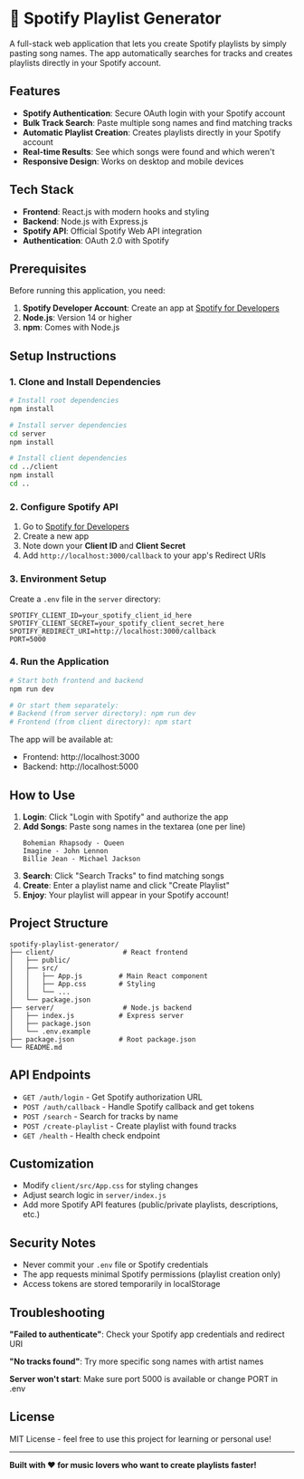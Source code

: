# 🎵 Spotify Playlist Generator

A full-stack web application that lets you create Spotify playlists by simply pasting song names. The app automatically searches for tracks and creates playlists directly in your Spotify account.

##  Features

- **Spotify Authentication**: Secure OAuth login with your Spotify account
- **Bulk Track Search**: Paste multiple song names and find matching tracks
- **Automatic Playlist Creation**: Creates playlists directly in your Spotify account
- **Real-time Results**: See which songs were found and which weren't
- **Responsive Design**: Works on desktop and mobile devices

##  Tech Stack

- **Frontend**: React.js with modern hooks and styling
- **Backend**: Node.js with Express.js
- **Spotify API**: Official Spotify Web API integration
- **Authentication**: OAuth 2.0 with Spotify

##  Prerequisites

Before running this application, you need:

1. **Spotify Developer Account**: Create an app at [Spotify for Developers](https://developer.spotify.com/)
2. **Node.js**: Version 14 or higher
3. **npm**: Comes with Node.js

##  Setup Instructions

### 1. Clone and Install Dependencies

```bash
# Install root dependencies
npm install

# Install server dependencies
cd server
npm install

# Install client dependencies
cd ../client
npm install
cd ..
```

### 2. Configure Spotify API

1. Go to [Spotify for Developers](https://developer.spotify.com/dashboard/)
2. Create a new app
3. Note down your **Client ID** and **Client Secret**
4. Add `http://localhost:3000/callback` to your app's Redirect URIs

### 3. Environment Setup

Create a `.env` file in the `server` directory:

```env
SPOTIFY_CLIENT_ID=your_spotify_client_id_here
SPOTIFY_CLIENT_SECRET=your_spotify_client_secret_here
SPOTIFY_REDIRECT_URI=http://localhost:3000/callback
PORT=5000
```

### 4. Run the Application

```bash
# Start both frontend and backend
npm run dev

# Or start them separately:
# Backend (from server directory): npm run dev
# Frontend (from client directory): npm start
```

The app will be available at:

- Frontend: http://localhost:3000
- Backend: http://localhost:5000

##  How to Use

1. **Login**: Click "Login with Spotify" and authorize the app
2. **Add Songs**: Paste song names in the textarea (one per line)
   ```
   Bohemian Rhapsody - Queen
   Imagine - John Lennon
   Billie Jean - Michael Jackson
   ```
3. **Search**: Click "Search Tracks" to find matching songs
4. **Create**: Enter a playlist name and click "Create Playlist"
5. **Enjoy**: Your playlist will appear in your Spotify account!

## Project Structure

```
spotify-playlist-generator/
├── client/                 # React frontend
│   ├── public/
│   ├── src/
│   │   ├── App.js         # Main React component
│   │   ├── App.css        # Styling
│   │   └── ...
│   └── package.json
├── server/                 # Node.js backend
│   ├── index.js           # Express server
│   ├── package.json
│   └── .env.example
├── package.json           # Root package.json
└── README.md
```

##  API Endpoints

- `GET /auth/login` - Get Spotify authorization URL
- `POST /auth/callback` - Handle Spotify callback and get tokens
- `POST /search` - Search for tracks by name
- `POST /create-playlist` - Create playlist with found tracks
- `GET /health` - Health check endpoint

##  Customization

- Modify `client/src/App.css` for styling changes
- Adjust search logic in `server/index.js`
- Add more Spotify API features (public/private playlists, descriptions, etc.)

##  Security Notes

- Never commit your `.env` file or Spotify credentials
- The app requests minimal Spotify permissions (playlist creation only)
- Access tokens are stored temporarily in localStorage

##  Troubleshooting

**"Failed to authenticate"**: Check your Spotify app credentials and redirect URI

**"No tracks found"**: Try more specific song names with artist names

**Server won't start**: Make sure port 5000 is available or change PORT in .env

##  License

MIT License - feel free to use this project for learning or personal use!

---

**Built with ❤️ for music lovers who want to create playlists faster!**

